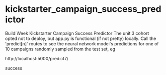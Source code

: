 # kickstarter_campaign_success_predictor
Build Week Kickstarter Campaign Success Predictor
The unit 3 cohort opted not to deploy, but app.py is functional (if not pretty) locally.
Call the 'predict[n]' routes to see the neural network model's predictions for one of 10 campaigns randomly sampled from the test set, eg

http://localhost:5000/predict7/ 

>>>
success
